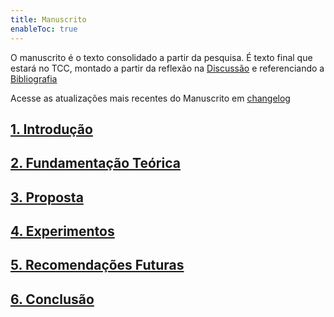 ```yaml
---
title: Manuscrito
enableToc: true
---
```

O manuscrito é o texto consolidado a partir da pesquisa. É texto final que estará no TCC, montado a partir da reflexão na [Discussão](main_pages/discussao.md) e referenciando a [Bibliografia](main_pages/bibliografia.md)

Acesse as atualizações mais recentes do Manuscrito em [changelog](changelog.md)

## [1. Introdução](manuscrito/capitulo1.md)

## [2. Fundamentação Teórica](manuscrito/capitulo2)

## [3. Proposta](manuscrito/capitulo3)

## [4. Experimentos](manuscrito/capitulo4)

## [5. Recomendações Futuras](manuscrito/capitulo5)

## [6. Conclusão](manuscrito/capitulo6.md)


